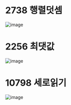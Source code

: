 # 2738 행렬덧셈
![image](https://user-images.githubusercontent.com/128476961/230567213-f6666d28-b473-49a4-958b-df43b231d40f.png)
# 2256 최댓값
![image](https://user-images.githubusercontent.com/128476961/230567390-12f7304d-c0e6-4c07-9e59-5603b942f147.png)
# 10798 세로읽기
![image](https://user-images.githubusercontent.com/128476961/230567589-54aa6c23-abf8-4388-9b27-5baf5b8f4a44.png)



